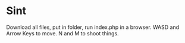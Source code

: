 Sint
====

Download all files, put in folder, run index.php in a browser.
WASD and Arrow Keys to move.
N and M to shoot things.
